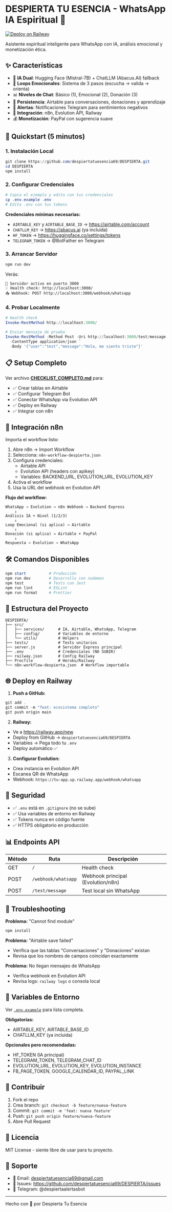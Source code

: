 # DESPIERTA TU ESENCIA - WhatsApp IA Espiritual 🌟

[![Deploy on Railway](https://railway.app/button.svg)](https://railway.app/template/despierta-whatsapp)

Asistente espiritual inteligente para WhatsApp con IA, análisis emocional y monetización ética.

## ✨ Características

- 🤖 **IA Dual**: Hugging Face (Mistral-7B) + ChatLLM (Abacus.AI) fallback
- 💙 **Loops Emocionales**: Sistema de 3 pasos (escucha → valida → orienta)
- 📊 **Niveles de Chat**: Básico (1), Emocional (2), Donación (3)
- 💾 **Persistencia**: Airtable para conversaciones, donaciones y aprendizaje
- 📢 **Alertas**: Notificaciones Telegram para sentimientos negativos
- 🔗 **Integración**: n8n, Evolution API, Railway
- 💰 **Monetización**: PayPal con sugerencia suave

## 🚀 Quickstart (5 minutos)

### 1. Instalación Local
```powershell
git clone https://github.com/despiertatuesencia69/DESPIERTA.git
cd DESPIERTA
npm install
```

### 2. Configurar Credenciales
```powershell
# Copia el ejemplo y edita con tus credenciales
cp .env.example .env
# Edita .env con tus tokens
```

**Credenciales mínimas necesarias:**
- `AIRTABLE_KEY` y `AIRTABLE_BASE_ID` → https://airtable.com/account
- `CHATLLM_KEY` → https://abacus.ai (ya incluida)
- `HF_TOKEN` → https://huggingface.co/settings/tokens
- `TELEGRAM_TOKEN` → @BotFather en Telegram

### 3. Arrancar Servidor
```powershell
npm run dev
```

Verás:
```
🚀 Servidor activo en puerto 3000
💡 Health check: http://localhost:3000/
📥 Webhook: POST http://localhost:3000/webhook/whatsapp
```

### 4. Probar Localmente
```powershell
# Health check
Invoke-RestMethod http://localhost:3000/

# Enviar mensaje de prueba
Invoke-RestMethod -Method Post -Uri http://localhost:3000/test/message `
  -ContentType application/json `
  -Body '{"user":"test","message":"Hola, me siento triste"}'
```

## 📋 Setup Completo

Ver archivo **[CHECKLIST_COMPLETO.md](CHECKLIST_COMPLETO.md)** para:
- ✅ Crear tablas en Airtable
- ✅ Configurar Telegram Bot
- ✅ Conectar WhatsApp via Evolution API
- ✅ Deploy en Railway
- ✅ Integrar con n8n

## 🔗 Integración n8n

Importa el workflow listo:
1. Abre n8n → Import Workflow
2. Selecciona: `n8n-workflow-despierta.json`
3. Configura credenciales:
   - Airtable API
   - Evolution API (headers con apikey)
   - Variables: BACKEND_URL, EVOLUTION_URL, EVOLUTION_KEY
4. Activa el workflow
5. Usa la URL del webhook en Evolution API

**Flujo del workflow:**
```
WhatsApp → Evolution → n8n Webhook → Backend Express
    ↓
Análisis IA + Nivel (1/2/3)
    ↓
Loop Emocional (si aplica) → Airtable
    ↓
Donación (si aplica) → Airtable + PayPal
    ↓
Respuesta → Evolution → WhatsApp
```

## 🛠️ Comandos Disponibles

```powershell
npm start          # Producción
npm run dev        # Desarrollo con nodemon
npm test           # Tests con Jest
npm run lint       # ESLint
npm run format     # Prettier
```

## 📁 Estructura del Proyecto

```
DESPIERTA/
├── src/
│   ├── services/      # IA, Airtable, WhatsApp, Telegram
│   ├── config/        # Variables de entorno
│   └── utils/         # Helpers
├── tests/             # Tests unitarios
├── server.js          # Servidor Express principal
├── .env               # Credenciales (NO SUBIR)
├── railway.json       # Config Railway
├── Procfile           # Heroku/Railway
└── n8n-workflow-despierta.json  # Workflow importable
```

## 🌐 Deploy en Railway

1. **Push a GitHub:**
```powershell
git add .
git commit -m "feat: ecosistema completo"
git push origin main
```

2. **Railway:**
- Ve a https://railway.app/new
- Deploy from GitHub → `despiertatuesencia69/DESPIERTA`
- Variables → Pega todo tu `.env`
- Deploy automático ✅

3. **Configurar Evolution:**
- Crea instancia en Evolution API
- Escanea QR de WhatsApp
- Webhook: `https://tu-app.up.railway.app/webhook/whatsapp`

## 🔐 Seguridad

- ✅ `.env` está en `.gitignore` (no se sube)
- ✅ Usa variables de entorno en Railway
- ✅ Tokens nunca en código fuente
- ✅ HTTPS obligatorio en producción

## 📊 Endpoints API

| Método | Ruta | Descripción |
|--------|------|-------------|
| GET | `/` | Health check |
| POST | `/webhook/whatsapp` | Webhook principal (Evolution/n8n) |
| POST | `/test/message` | Test local sin WhatsApp |

## 🐛 Troubleshooting

**Problema:** "Cannot find module"
```powershell
npm install
```

**Problema:** "Airtable save failed"
- Verifica que las tablas "Conversaciones" y "Donaciones" existan
- Revisa que los nombres de campos coincidan exactamente

**Problema:** No llegan mensajes de WhatsApp
- Verifica webhook en Evolution API
- Revisa logs: `railway logs` o consola local

## 📝 Variables de Entorno

Ver [`.env.example`](.env.example) para lista completa.

**Obligatorias:**
- AIRTABLE_KEY, AIRTABLE_BASE_ID
- CHATLLM_KEY (ya incluida)

**Opcionales pero recomendadas:**
- HF_TOKEN (IA principal)
- TELEGRAM_TOKEN, TELEGRAM_CHAT_ID
- EVOLUTION_URL, EVOLUTION_KEY, EVOLUTION_INSTANCE
- FB_PAGE_TOKEN, GOOGLE_CALENDAR_ID, PAYPAL_LINK

## 🤝 Contribuir

1. Fork el repo
2. Crea branch: `git checkout -b feature/nueva-feature`
3. Commit: `git commit -m 'feat: nueva feature'`
4. Push: `git push origin feature/nueva-feature`
5. Abre Pull Request

## 📄 Licencia

MIT License - siente libre de usar para tu proyecto.

## 💬 Soporte

- 📧 Email: despiertatuesencia69@gmail.com
- 🐛 Issues: https://github.com/despiertatuesencia69/DESPIERTA/issues
- 📱 Telegram: @despiertaalertasbot

---

Hecho con 💜 por Despierta Tu Esencia
